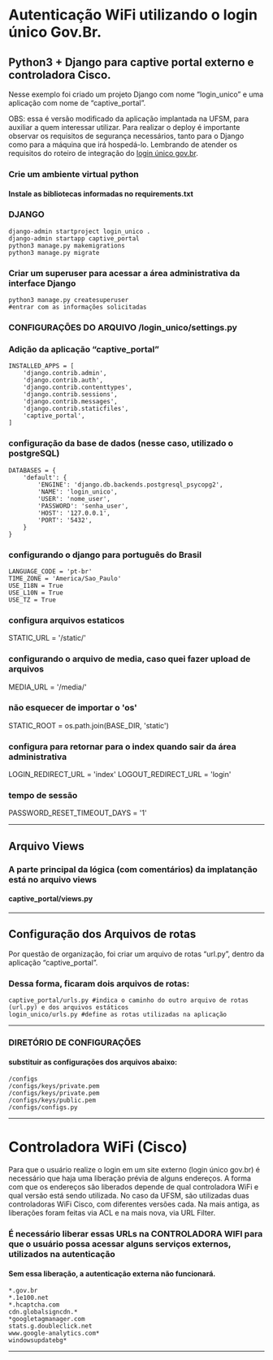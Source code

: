 # Autenticação WiFi utilizando o login único Gov.Br.

## Python3 + Django para captive portal externo e controladora Cisco.
Nesse exemplo foi criado um projeto Django com nome “login_unico” e uma aplicação com nome de “captive_portal”.

OBS: essa é versão modificado da aplicação implantada na UFSM, para auxiliar a quem interessar utilizar. Para realizar o deploy é importante observar os requisitos de segurança necessários, tanto para o Django como para a máquina que irá hospedá-lo. Lembrando de atender os requisitos do roteiro de integração do [login único gov.br][1].

### Crie um ambiente virtual python 
#### Instale as bibliotecas informadas no requirements.txt


### DJANGO
```shell
django-admin startproject login_unico .
django-admin startapp captive_portal
python3 manage.py makemigrations
python3 manage.py migrate
```
### Criar um superuser para acessar a área administrativa da interface Django
```shell
python3 manage.py createsuperuser
#entrar com as informações solicitadas
```


### CONFIGURAÇÕES DO ARQUIVO /login_unico/settings.py 

### Adição da aplicação “captive_portal”
```shell
INSTALLED_APPS = [
    'django.contrib.admin',
    'django.contrib.auth',
    'django.contrib.contenttypes',
    'django.contrib.sessions',
    'django.contrib.messages',
    'django.contrib.staticfiles',
    'captive_portal',
]
```

### configuração da base de dados (nesse caso, utilizado o postgreSQL)

```shell
DATABASES = {
    'default': {
        'ENGINE': 'django.db.backends.postgresql_psycopg2',
        'NAME': 'login_unico',
        'USER': 'nome_user',
        'PASSWORD': 'senha_user',
        'HOST': '127.0.0.1',
        'PORT': '5432',
    }
}
```

### configurando o django para português do Brasil
```shell
LANGUAGE_CODE = 'pt-br'
TIME_ZONE = 'America/Sao_Paulo'
USE_I18N = True
USE_L10N = True
USE_TZ = True
```

### configura arquivos estaticos
STATIC_URL = '/static/'

### configurando o arquivo de media, caso quei fazer upload de arquivos
MEDIA_URL = '/media/'

### não esquecer de importar o 'os'
STATIC_ROOT = os.path.join(BASE_DIR, 'static')
### configura para retornar para o index quando sair da área administrativa
LOGIN_REDIRECT_URL = 'index'
LOGOUT_REDIRECT_URL = 'login'
### tempo de sessão
PASSWORD_RESET_TIMEOUT_DAYS = '1'

------------
## Arquivo Views
### A parte principal da lógica (com comentários) da implatanção está no arquivo views
#### captive_portal/views.py
------------

## Configuração dos Arquivos de rotas 

Por questão de organização, foi criar um arquivo de rotas “url.py”, dentro da aplicação “captive_portal”. 

### Dessa forma, ficaram dois arquivos de rotas:
```shell
captive_portal/urls.py #indica o caminho do outro arquivo de rotas (url.py) e dos arquivos estáticos
login_unico/urls.py #define as rotas utilizadas na aplicação
```

------------
### DIRETÓRIO DE CONFIGURAÇÕES
#### substituir as configurações dos arquivos abaixo:
```shell
/configs
/configs/keys/private.pem
/configs/keys/private.pem
/configs/keys/public.pem
/configs/configs.py
```
------------
# Controladora WiFi (Cisco)
Para que o usuário realize o login em um site externo (login único gov.br) é necessário que haja uma liberação prévia de alguns endereços. A forma com que os endereços são liberados depende de qual controladora WiFi e qual versão está sendo utilizada. No caso da UFSM, são utilizadas duas controladoras WiFi Cisco, com diferentes versões cada. Na mais antiga, as liberações foram feitas via ACL e na mais nova, via URL Filter. 

### É necessário liberar essas URLs na CONTROLADORA WIFI para que o usuário possa acessar alguns serviços externos, utilizados na autenticação
#### Sem essa liberação, a autenticação externa não funcionará.
```shell
*.gov.br
*.1e100.net
*.hcaptcha.com
cdn.globalsigncdn.*
*googletagmanager.com
stats.g.doubleclick.net
www.google-analytics.com*
windowsupdatebg*
```
------------

[1]: https://manual-roteiro-integracao-login-unico.servicos.gov.br/pt/stable/index.html "login único gov.br"
